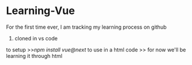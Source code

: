 # Learning-Vue

For the first time ever, I am tracking my learning process on github

1. cloned in vs code

to setup >>_npm install vue@next_
to use in a html code >> _<script src="https://unpkg.com/vue@3/dist/vue.global.js"></script>_
for now we'll be learning it through html
